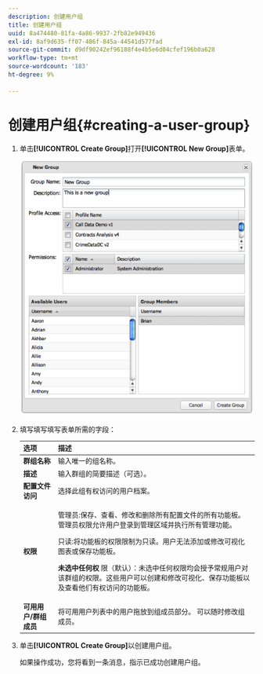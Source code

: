 ```yaml
---
description: 创建用户组
title: 创建用户组
uuid: 8a474480-81fa-4a86-9937-2fb82e949436
exl-id: 8af9d635-ff07-486f-845a-44541d577fad
source-git-commit: d9df90242ef96188f4e4b5e6d04cfef196b0a628
workflow-type: tm+mt
source-wordcount: '183'
ht-degree: 9%

---
```


# 创建用户组{#creating-a-user-group}

1. 单击&#x200B;**[!UICONTROL Create Group]**&#x200B;打开&#x200B;**[!UICONTROL New Group]**&#x200B;表单。

   ![](assets/create_user_group.png)

1. 填写填写填写表单所需的字段：

   <table id="choicetable_3AE53AAC8A07471394EA993917B6AE33"> 
    <thead class="chhead sthead"> 
    <th class="choptionhd"> 选项</th> 
    <th class="chdeschd"> 描述</th> 
    </thead> 
    <tr class="chrow strow"> 
    <td class="choption"><strong>群组名称</strong></td> 
    <td class="chdesc stentry"> 输入唯一的组名称。</td> 
    </tr> 
    <tr class="chrow strow"> 
    <td class="choption"><strong>描述</strong></td> 
    <td class="chdesc stentry"> 输入群组的简要描述（可选）。</td> 
    </tr> 
    <tr class="chrow strow"> 
    <td class="choption"><strong>配置文件访问</strong></td> 
    <td class="chdesc stentry"> 选择此组有权访问的用户档案。</td> 
    </tr> 
    <tr class="chrow strow"> 
    <td class="choption"><strong>权限</strong></td> 
    <td class="chdesc stentry"> <p> <span class="uicontrol"> 管理员</span>:保存、查看、修改和删除所有配置文件的所有功能板。管理员权限允许用户登录到管理区域并执行所有管理功能。 </p> <p> <span class="uicontrol"> 只读</span>:将功能板的权限限制为只读。用户无法添加或修改可视化图表或保存功能板。 </p> <p> <b>未选中任何权 </b>限（默认）：未选中任何权限均会授予常规用户对该群组的权限。这些用户可以创建和修改可视化、保存功能板以及查看他们有权访问的功能板。 </p> </td> 
    </tr> 
    <tr class="chrow strow"> 
    <td class="choption"><strong>可用用户/群组成员</strong></td> 
    <td class="chdesc stentry">将<span class="uicontrol">可用用户</span>列表中的用户拖放到<span class="uicontrol">组成员</span>部分。 可以随时修改组成员。 </td> 
    </tr> 
    </table>

1. 单击&#x200B;**[!UICONTROL Create Group]**&#x200B;以创建用户组。

   如果操作成功，您将看到一条消息，指示已成功创建用户组。
